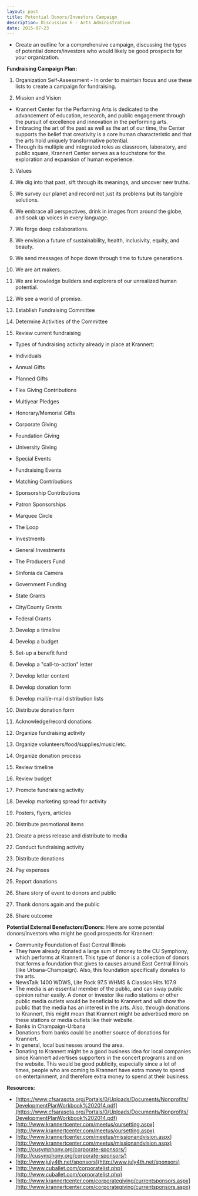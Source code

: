 ```yaml
---
layout: post
title: Potential Donors/Investors Campaign
description: Discussion 6 - Arts Administration
date: 2015-07-23
---
```


* Create an outline for a comprehensive campaign, discussing the types of potential donors/investors who would likely be good prospects for your organization.

<!--more-->

**Fundraising Campaign Plan:**

1.  Organization Self-Assessment - In order to maintain focus and use these lists to create a campaign for fundraising.

1.  Mission and Vision

*   Krannert Center for the Performing Arts is dedicated to the advancement of education, research, and public engagement through the pursuit of excellence and innovation in the performing arts.
*   Embracing the art of the past as well as the art of our time, the Center supports the belief that creativity is a core human characteristic and that the arts hold uniquely transformative potential.
*   Through its multiple and integrated roles as classroom, laboratory, and public square, Krannert Center serves as a touchstone for the exploration and expansion of human experience.

3.  Values

1.  We dig into that past, sift through its meanings, and uncover new truths.
2.  We survey our planet and record not just its problems but its tangible solutions.
3.  We embrace all perspectives, drink in images from around the globe, and soak up voices in every language.
4.  We forge deep collaborations.
5.  We envision a future of sustainability, health, inclusivity, equity, and beauty.
6.  We send messages of hope down through time to future generations.
7.  We are art makers.
8.  We are knowledge builders and explorers of our unrealized human potential.
9.  We see a world of promise.

1.  Establish Fundraising Committee

1.  Determine Activities of the Committee

1.  Review current fundraising

*   Types of fundraising activity already in place at Krannert:

*   Individuals

*   Annual Gifts
*   Planned Gifts
*   Flex Giving Contributions
*   Multiyear Pledges
*   Honorary/Memorial Gifts

*   Corporate Giving
*   Foundation Giving
*   University Giving
*   Special Events
*   Fundraising Events
*   Matching Contributions
*   Sponsorship Contributions

*   Patron Sponsorships
*   Marquee Circle
*   The Loop

*   Investments

*   General Investments
*   The Producers Fund
*   Sinfonia da Camera

*   Government Funding

*   State Grants
*   City/County Grants
*   Federal Grants

3.  Develop a timeline
4.  Develop a budget

3.  Set-up a benefit fund
4.  Develop a "call-to-action" letter

1.  Develop letter content
2.  Develop donation form
3.  Develop mail/e-mail distribution lists
4.  Distribute donation form
5.  Acknowledge/record donations

6.  Organize fundraising activity

1.  Organize volunteers/food/supplies/music/etc.
2.  Organize donation process
3.  Review timeline
4.  Review budget

8.  Promote fundraising activity

1.  Develop marketing spread for activity

1.  Posters, flyers, articles

3.  Distribute promotional items
4.  Create a press release and distribute to media

10.  Conduct fundraising activity
11.  Distribute donations

1.  Pay expenses
2.  Report donations

13.  Share story of event to donors and public

1.  Thank donors again and the public
2.  Share outcome

**Potential External Benefactors/Donors:**
Here are some potential donors/investors who might be good prospects for Krannert:
* Community Foundation of East Central Illinois
* They have already donated a large sum of money to the CU Symphony, which performs at Krannert. This type of donor is a collection of donors that forms a foundation that gives to causes around East Central Illinois (like Urbana-Champaign). Also, this foundation specifically donates to the arts.
* NewsTalk 1400 WDWS, Lite Rock 97.5 WHMS & Classics Hits 107.9
* The media is an essential member of the public, and can sway public opinion rather easily. A donor or investor like radio stations or other public media outlets would be beneficial to Krannert and will show the public that the media has an interest in the arts. Also, through donations to Krannert, this might mean that Krannert might be advertised more on these stations or media outlets like their website.
* Banks in Champaign-Urbana
* Donations from banks could be another source of donations for Krannert.
* In general, local businesses around the area.
* Donating to Krannert might be a good business idea for local companies since Krannert advertises supporters in the concert programs and on the website. This would be good publicity, especially since a lot of times, people who are coming to Krannert have extra money to spend on entertainment, and therefore extra money to spend at their business.

**Resources:**

*   [https://www.cfsarasota.org/Portals/0/Uploads/Documents/Nonprofits/DevelopmentPlanWorkbook%202014.pdf](https://www.cfsarasota.org/Portals/0/Uploads/Documents/Nonprofits/DevelopmentPlanWorkbook%202014.pdf)
*   [http://www.krannertcenter.com/meetus/oursetting.aspx](http://www.krannertcenter.com/meetus/oursetting.aspx)
*   [http://www.krannertcenter.com/meetus/missionandvision.aspx](http://www.krannertcenter.com/meetus/missionandvision.aspx)
*   [http://cusymphony.org/corporate-sponsors/](http://cusymphony.org/corporate-sponsors/)
*   [http://www.july4th.net/sponsors](http://www.july4th.net/sponsors)
*   [http://www.cuballet.com/corporatelist.php](http://www.cuballet.com/corporatelist.php)
*   [http://www.krannertcenter.com/corporategiving/currentsponsors.aspx](http://www.krannertcenter.com/corporategiving/currentsponsors.aspx)
